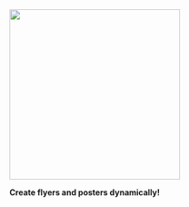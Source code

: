 <img width="300" src="https://github.com/user-attachments/assets/388757d4-5bd1-4386-b417-be4d3ad61a10" />


**Create flyers and posters dynamically!**

